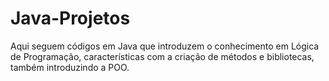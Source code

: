 # Java-Projetos
Aqui seguem códigos em Java que introduzem o conhecimento em Lógica de Programação, características com a criação de métodos e bibliotecas, também introduzindo a POO. 
